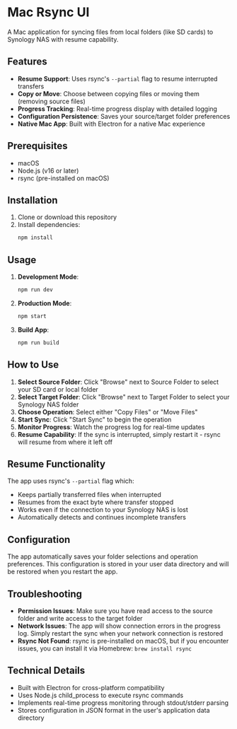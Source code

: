# Mac Rsync UI

A Mac application for syncing files from local folders (like SD cards) to Synology NAS with resume capability.

## Features

- **Resume Support**: Uses rsync's `--partial` flag to resume interrupted transfers
- **Copy or Move**: Choose between copying files or moving them (removing source files)
- **Progress Tracking**: Real-time progress display with detailed logging
- **Configuration Persistence**: Saves your source/target folder preferences
- **Native Mac App**: Built with Electron for a native Mac experience

## Prerequisites

- macOS
- Node.js (v16 or later)
- rsync (pre-installed on macOS)

## Installation

1. Clone or download this repository
2. Install dependencies:
   ```bash
   npm install
   ```

## Usage

1. **Development Mode**:
   ```bash
   npm run dev
   ```

2. **Production Mode**:
   ```bash
   npm start
   ```

3. **Build App**:
   ```bash
   npm run build
   ```

## How to Use

1. **Select Source Folder**: Click "Browse" next to Source Folder to select your SD card or local folder
2. **Select Target Folder**: Click "Browse" next to Target Folder to select your Synology NAS folder
3. **Choose Operation**: Select either "Copy Files" or "Move Files"
4. **Start Sync**: Click "Start Sync" to begin the operation
5. **Monitor Progress**: Watch the progress log for real-time updates
6. **Resume Capability**: If the sync is interrupted, simply restart it - rsync will resume from where it left off

## Resume Functionality

The app uses rsync's `--partial` flag which:
- Keeps partially transferred files when interrupted
- Resumes from the exact byte where transfer stopped
- Works even if the connection to your Synology NAS is lost
- Automatically detects and continues incomplete transfers

## Configuration

The app automatically saves your folder selections and operation preferences. This configuration is stored in your user data directory and will be restored when you restart the app.

## Troubleshooting

- **Permission Issues**: Make sure you have read access to the source folder and write access to the target folder
- **Network Issues**: The app will show connection errors in the progress log. Simply restart the sync when your network connection is restored
- **Rsync Not Found**: rsync is pre-installed on macOS, but if you encounter issues, you can install it via Homebrew: `brew install rsync`

## Technical Details

- Built with Electron for cross-platform compatibility
- Uses Node.js child_process to execute rsync commands
- Implements real-time progress monitoring through stdout/stderr parsing
- Stores configuration in JSON format in the user's application data directory